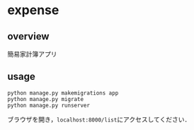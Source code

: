 # expense

## overview

簡易家計簿アプリ

## usage

```
python manage.py makemigrations app
python manage.py migrate
python manage.py runserver
```

ブラウザを開き，`localhost:8000/list`にアクセスしてください．
